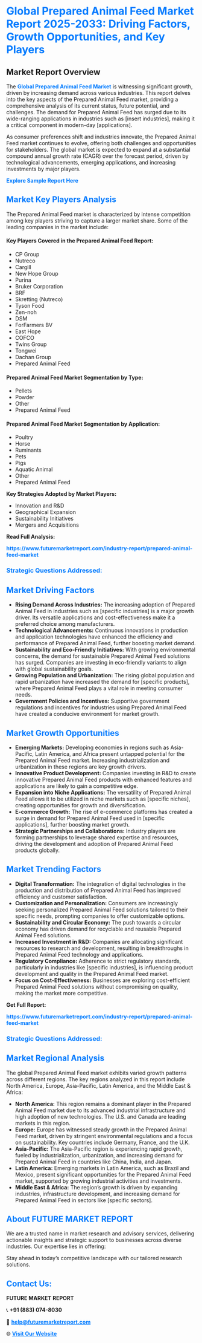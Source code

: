<h1 style="color: #007BFF;">Global Prepared Animal Feed Market Report 2025-2033: Driving Factors, Growth Opportunities, and Key Players</h1>

<section id="overview">
<h2>Market Report Overview</h2>
<p>The <a href="https://www.futuremarketreport.com/industry-report/prepared-animal-feed-market" style="color: #007BFF; text-decoration: none;"><strong>Global Prepared Animal Feed Market</strong></a> is witnessing significant growth, driven by increasing demand across various industries. This report delves into the key aspects of the Prepared Animal Feed market, providing a comprehensive analysis of its current status, future potential, and challenges. The demand for Prepared Animal Feed has surged due to its wide-ranging applications in industries such as [insert industries], making it a critical component in modern-day [applications].</p>
<p>As consumer preferences shift and industries innovate, the Prepared Animal Feed market continues to evolve, offering both challenges and opportunities for stakeholders. The global market is expected to expand at a substantial compound annual growth rate (CAGR) over the forecast period, driven by technological advancements, emerging applications, and increasing investments by major players.</p>
</section>

<section id="overview">
<p><a href="https://www.futuremarketreport.com/request-sample/reportId=98714" style="color: #007BFF; text-decoration: none;"><strong>Explore Sample Report Here</strong></a></p>
</section>

<section id="key-players">
<h2 style="color: #007BFF;">Market Key Players Analysis</h2>
<p>The Prepared Animal Feed market is characterized by intense competition among key players striving to capture a larger market share. Some of the leading companies in the market include:</p>
<h4>Key Players Covered in the Prepared Animal Feed Report:</h4>
<ul><li>CP Group</li><li>Nutreco</li><li>Cargill</li><li>New Hope Group</li><li>Purina</li><li>Bruker Corporation</li><li>BRF</li><li>Skretting (Nutreco)</li><li>Tyson Food</li><li>Zen-noh</li><li>DSM</li><li>ForFarmers BV</li><li>East Hope</li><li>COFCO</li><li>Twins Group</li><li>Tongwei</li><li>Dachan Group</li><li>Prepared Animal Feed</li></ul>
<h4>Prepared Animal Feed Market Segmentation by Type:</h4>
<ul><li>Pellets</li><li>Powder</li><li>Other</li><li>Prepared Animal Feed</li></ul>

<h4>Prepared Animal Feed Market Segmentation by Application:</h4>
<ul><li>Poultry</li><li>Horse</li><li>Ruminants</li><li>Pets</li><li>Pigs</li><li>Aquatic Animal</li><li>Other</li><li>Prepared Animal Feed</li></ul>
<p><strong>Key Strategies Adopted by Market Players:</strong></p>
<ul>
<li>Innovation and R&D</li>
<li>Geographical Expansion</li>
<li>Sustainability Initiatives</li>
<li>Mergers and Acquisitions</li>
</ul>
</section>

<section>
<p><strong>Read Full Analysis: </strong></p><a href="https://www.futuremarketreport.com/industry-report/prepared-animal-feed-market" style="color: #007BFF; text-decoration: none;"><strong>https://www.futuremarketreport.com/industry-report/prepared-animal-feed-market</strong></a>
<h3 style="color: #007BFF;">Strategic Questions Addressed:</h3>
</section>

<section id="driving-factors">
<h2 style="color: #007BFF;">Market Driving Factors</h2>
<ul>
<li><strong>Rising Demand Across Industries:</strong> The increasing adoption of Prepared Animal Feed in industries such as [specific industries] is a major growth driver. Its versatile applications and cost-effectiveness make it a preferred choice among manufacturers.</li>
<li><strong>Technological Advancements:</strong> Continuous innovations in production and application technologies have enhanced the efficiency and performance of Prepared Animal Feed, further boosting market demand.</li>
<li><strong>Sustainability and Eco-Friendly Initiatives:</strong> With growing environmental concerns, the demand for sustainable Prepared Animal Feed solutions has surged. Companies are investing in eco-friendly variants to align with global sustainability goals.</li>
<li><strong>Growing Population and Urbanization:</strong> The rising global population and rapid urbanization have increased the demand for [specific products], where Prepared Animal Feed plays a vital role in meeting consumer needs.</li>
<li><strong>Government Policies and Incentives:</strong> Supportive government regulations and incentives for industries using Prepared Animal Feed have created a conducive environment for market growth.</li>
</ul>
</section>

<section id="growth-opportunities">
<h2 style="color: #007BFF;">Market Growth Opportunities</h2>
<ul>
<li><strong>Emerging Markets:</strong> Developing economies in regions such as Asia-Pacific, Latin America, and Africa present untapped potential for the Prepared Animal Feed market. Increasing industrialization and urbanization in these regions are key growth drivers.</li>
<li><strong>Innovative Product Development:</strong> Companies investing in R&D to create innovative Prepared Animal Feed products with enhanced features and applications are likely to gain a competitive edge.</li>
<li><strong>Expansion into Niche Applications:</strong> The versatility of Prepared Animal Feed allows it to be utilized in niche markets such as [specific niches], creating opportunities for growth and diversification.</li>
<li><strong>E-commerce Growth:</strong> The rise of e-commerce platforms has created a surge in demand for Prepared Animal Feed used in [specific applications], further boosting market growth.</li>
<li><strong>Strategic Partnerships and Collaborations:</strong> Industry players are forming partnerships to leverage shared expertise and resources, driving the development and adoption of Prepared Animal Feed products globally.</li>
</ul>
</section>

<section id="trending-factors">
<h2 style="color: #007BFF;">Market Trending Factors</h2>
<ul>
<li><strong>Digital Transformation:</strong> The integration of digital technologies in the production and distribution of Prepared Animal Feed has improved efficiency and customer satisfaction.</li>
<li><strong>Customization and Personalization:</strong> Consumers are increasingly seeking personalized Prepared Animal Feed solutions tailored to their specific needs, prompting companies to offer customizable options.</li>
<li><strong>Sustainability and Circular Economy:</strong> The push towards a circular economy has driven demand for recyclable and reusable Prepared Animal Feed solutions.</li>
<li><strong>Increased Investment in R&D:</strong> Companies are allocating significant resources to research and development, resulting in breakthroughs in Prepared Animal Feed technology and applications.</li>
<li><strong>Regulatory Compliance:</strong> Adherence to strict regulatory standards, particularly in industries like [specific industries], is influencing product development and quality in the Prepared Animal Feed market.</li>
<li><strong>Focus on Cost-Effectiveness:</strong> Businesses are exploring cost-efficient Prepared Animal Feed solutions without compromising on quality, making the market more competitive.</li>
</ul>
</section>

<section>
<p><strong>Get Full Report: </strong></p><a href="https://www.futuremarketreport.com/industry-report/prepared-animal-feed-market" style="color: #007BFF; text-decoration: none;"><strong>https://www.futuremarketreport.com/industry-report/prepared-animal-feed-market</strong></a>
<h3 style="color: #007BFF;">Strategic Questions Addressed:</h3>
</section>


<section id="regional-analysis">
<h2 style="color: #007BFF;">Market Regional Analysis</h2>
<p>The global Prepared Animal Feed market exhibits varied growth patterns across different regions. The key regions analyzed in this report include North America, Europe, Asia-Pacific, Latin America, and the Middle East & Africa:</p>
<ul>
<li><strong>North America:</strong> This region remains a dominant player in the Prepared Animal Feed market due to its advanced industrial infrastructure and high adoption of new technologies. The U.S. and Canada are leading markets in this region.</li>
<li><strong>Europe:</strong> Europe has witnessed steady growth in the Prepared Animal Feed market, driven by stringent environmental regulations and a focus on sustainability. Key countries include Germany, France, and the U.K.</li>
<li><strong>Asia-Pacific:</strong> The Asia-Pacific region is experiencing rapid growth, fueled by industrialization, urbanization, and increasing demand for Prepared Animal Feed in countries like China, India, and Japan.</li>
<li><strong>Latin America:</strong> Emerging markets in Latin America, such as Brazil and Mexico, present significant opportunities for the Prepared Animal Feed market, supported by growing industrial activities and investments.</li>
<li><strong>Middle East & Africa:</strong> The region’s growth is driven by expanding industries, infrastructure development, and increasing demand for Prepared Animal Feed in sectors like [specific sectors].</li>
</ul>
</section>

<footer>
<h2 style="color: #007BFF;">About FUTURE MARKET REPORT</h2>
<p>We are a trusted name in market research and advisory services, delivering actionable insights and strategic support to businesses across diverse industries. Our expertise lies in offering:</p>

<p>Stay ahead in today’s competitive landscape with our tailored research solutions.</p>

<h2 style="color: #007BFF;">Contact Us:</h2>
<p><strong>FUTURE MARKET REPORT</strong></p>
<p>📞 <strong>+91 (883) 074-8030</strong></p>
<p>📧 <strong><a href="mailto:help@futuremarketreport.com" style="color: #007BFF;">help@futuremarketreport.com</a></strong></p>
<p>🌐 <strong><a href="https://www.futuremarketreport.com/" style="color: #007BFF;">Visit Our Website</a></strong></p>
</footer>